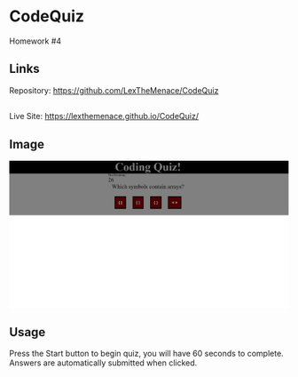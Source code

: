 # CodeQuiz
Homework #4

## Links
Repository: https://github.com/LexTheMenace/CodeQuiz
##
Live Site: https://lexthemenace.github.io/CodeQuiz/


## Image
![CODE QUIZ SCREENSHOT](https://raw.githubusercontent.com/LexTheMenace/CodeQuiz/master/Assets/images/Screenshot%20(57).png)

## Usage

Press the Start button to begin quiz, you will have 60 seconds to complete. 
Answers are automatically submitted when clicked.
